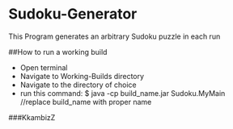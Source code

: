 # Sudoku-Generator
This Program generates an arbitrary Sudoku puzzle in each run

##How to run a working build
- Open terminal
- Navigate to Working-Builds directory
- Navigate to the directory of choice
- run this command:
$ java -cp build_name.jar Sudoku.MyMain   
//replace build_name with proper name

###KkambizZ
